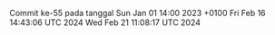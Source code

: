 Commit ke-55 pada tanggal Sun Jan 01 14:00 2023 +0100
Fri Feb 16 14:43:06 UTC 2024
Wed Feb 21 11:08:17 UTC 2024
